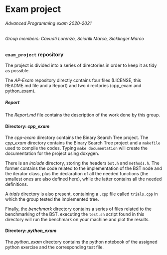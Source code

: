 # Exam project

###### Advanced Programming exam 2020-2021

###### Group members: *Cavuoti Lorenzo*, *Sciorilli Marco*, *Sicklinger Marco*

### `exam_project` repository

The project is divided into a series of directories in order to keep it as tidy as possible. 

The *AP-Exam* repository directly contains four files (LICENSE, this README.md file and a Report) and two directories (cpp_exam and python_exam). 

##### Report

The *Report.md* file contains the description of the work done by this group.



#### Directory: *cpp_exam*

The *cpp-exam* directory contains the Binary Search Tree project. The *cpp_exam* directory contains the Binary Search Tree project and a `makefile` used to compile the codes. Typing `make documentation` will create the documentation for the project using doxygen.

There is an *include* directory, storing the headers `bst.h` and `methods.h`. The former contains the code related to the implementation of the BST node and the iterator class, plus the declaration of all the needed functions (the smallest ones are also defined here), while the latter contains all the needed definitions.

A *trials* directory is also present, containing a `.cpp` file called `trials.cpp` in which the group tested the implemented tree.

Finally, the *benchmark* directory contains a series of files related to the benchmarking of the BST. executing the `test.sh` script found in this directory will run the benchmark on your machine and plot the results.

#### Directory: *python_exam*

The *python_exam* directory contains the python notebook of the assigned python exercise and the corresponding test file.

